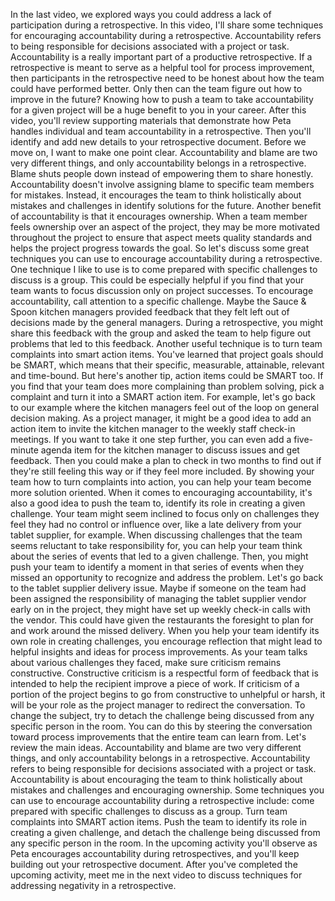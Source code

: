 In the last video, we explored ways you could address a lack of participation
during a retrospective. In this video, I'll share some techniques for
encouraging accountability during a retrospective. Accountability refers to
being responsible for decisions associated with a project or task.
Accountability is a really important part of a productive retrospective. If a
retrospective is meant to serve as a helpful tool for process improvement, then
participants in the retrospective need to be honest about how the team could
have performed better. Only then can the team figure out how to improve in the
future? Knowing how to push a team to take accountability for a given project
will be a huge benefit to you in your career. After this video, you'll review
supporting materials that demonstrate how Peta handles individual and team
accountability in a retrospective. Then you'll identify and add new details to
your retrospective document. Before we move on, I want to make one point clear.
Accountability and blame are two very different things, and only accountability
belongs in a retrospective. Blame shuts people down instead of empowering them
to share honestly. Accountability doesn't involve assigning blame to specific
team members for mistakes. Instead, it encourages the team to think holistically
about mistakes and challenges in identify solutions for the future. Another
benefit of accountability is that it encourages ownership. When a team member
feels ownership over an aspect of the project, they may be more motivated
throughout the project to ensure that aspect meets quality standards and helps
the project progress towards the goal. So let's discuss some great techniques
you can use to encourage accountability during a retrospective. One technique I
like to use is to come prepared with specific challenges to discuss is a group.
This could be especially helpful if you find that your team wants to focus
discussion only on project successes.  To encourage accountability, call
attention to a specific challenge. Maybe the Sauce & Spoon kitchen managers
provided feedback that they felt left out of decisions made by the general
managers. During a retrospective, you might share this feedback with the group
and asked the team to help figure out problems that led to this feedback.
Another useful technique is to turn team complaints into smart action items.
You've learned that project goals should be SMART, which means that their
specific, measurable, attainable, relevant and time-bound. But here's another
tip, action items could be SMART too. If you find that your team does more
complaining than problem solving, pick a complaint and turn it into a SMART
action item. For example, let's go back to our example where the kitchen
managers feel out of the loop on general decision making. As a project manager,
it might be a good idea to add an action item to invite the kitchen manager to
the weekly staff check-in meetings. If you want to take it one step further, you
can even add a five-minute agenda item for the kitchen manager to discuss issues
and get feedback. Then you could make a plan to check in two months to find out
if they're still feeling this way or if they feel more included. By showing your
team how to turn complaints into action, you can help your team become more
solution oriented. When it comes to encouraging accountability, it's also a good
idea to push the team to, identify its role in creating a given challenge. Your
team might seem inclined to focus only on challenges they feel they had no
control or influence over, like a late delivery from your tablet supplier, for
example. When discussing challenges that the team seems reluctant to take
responsibility for, you can help your team think about the series of events that
led to a given challenge. Then, you might push your team to identify a moment in
that series of events when they missed an opportunity to recognize and address
the problem. Let's go back to the tablet supplier delivery issue. Maybe if
someone on the team had been assigned the responsibility of managing the tablet
supplier vendor early on in the project, they might have set up weekly check-in
calls with the vendor. This could have given the restaurants the foresight to
plan for and work around the missed delivery. When you help your team identify
its own role in creating challenges, you encourage reflection that might lead to
helpful insights and ideas for process improvements. As your team talks about
various challenges they faced, make sure criticism remains constructive.
Constructive criticism is a respectful form of feedback that is intended to help
the recipient improve a piece of work. If criticism of a portion of the project
begins to go from constructive to unhelpful or harsh, it will be your role as
the project manager to redirect the conversation. To change the subject, try to
detach the challenge being discussed from any specific person in the room. You
can do this by steering the conversation toward process improvements that the
entire team can learn from. Let's review the main ideas. Accountability and
blame are two very different things, and only accountability belongs in a
retrospective. Accountability refers to being responsible for decisions
associated with a project or task. Accountability is about encouraging the team
to think holistically about mistakes and challenges and encouraging ownership.
Some techniques you can use to encourage accountability during a retrospective
include: come prepared with specific challenges to discuss as a group. Turn team
complaints into SMART action items. Push the team to identify its role in
creating a given challenge, and detach the challenge being discussed from any
specific person in the room. In the upcoming activity you'll observe as Peta
encourages accountability during retrospectives, and you'll keep building out
your retrospective document. After you've completed the upcoming activity, meet
me in the next video to discuss techniques for addressing negativity in a
retrospective.